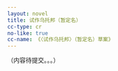 ```yaml
---
layout: novel
title: 试作乌托邦（暂定名）
cc-type: cr
no-like: true
cc-name: 《〈试作乌托邦〉（暂定名）草案》
---
```


（内容待提交。。。）
